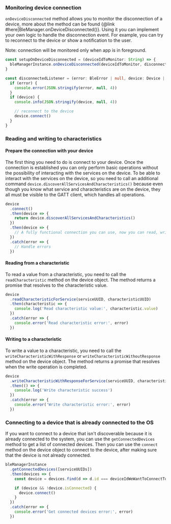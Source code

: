 ### Monitoring device connection

`onDeviceDisconnected` method allows you to monitor the disconnection of a device, more about the method can be found {@link #here|BleManager.onDeviceDisconnected()}. Using it you can implement your own logic to handle the disconnection event. For example, you can try to reconnect to the device or show a notification to the user.

Note: connection will be monitored only when app is in foreground.

```ts
const setupOnDeviceDisconnected = (deviceIdToMonitor: String) => {
  bleManagerInstance.onDeviceDisconnected(deviceIdToMonitor, disconnectedListener)
}

const disconnectedListener = (error: BleError | null, device: Device | null) => {
  if (error) {
    console.error(JSON.stringify(error, null, 4))
  }
  if (device) {
    console.info(JSON.stringify(device, null, 4))

    // reconnect to the device
    device.connect()
  }
}
```

### Reading and writing to characteristics

#### Prepare the connection with your device

The first thing you need to do is connect to your device. Once the connection is established you can only perform basic operations without the possibility of interacting with the services on the device. To be able to interact with the services on the device, so you need to call an additional command `device.discoverAllServicesAndCharacteristics()` because even though you know what service and characteristics are on the device, they all must be visible to the GATT client, which handles all operations.

```js
device
  .connect()
  .then(device => {
    return device.discoverAllServicesAndCharacteristics()
  })
  .then(device => {
    // A fully functional connection you can use, now you can read, write and monitor values
  })
  .catch(error => {
    // Handle errors
  })
```

#### Reading from a characteristic

To read a value from a characteristic, you need to call the `readCharacteristic` method on the device object. The method returns a promise that resolves to the characteristic value.

```js
device
  .readCharacteristicForService(serviceUUID, characteristicUUID)
  .then(characteristic => {
    console.log('Read characteristic value:', characteristic.value)
  })
  .catch(error => {
    console.error('Read characteristic error:', error)
  })
```

#### Writing to a characteristic

To write a value to a characteristic, you need to call the `writeCharacteristicWithResponse` or `writeCharacteristicWithoutResponse` method on the device object. The method returns a promise that resolves when the write operation is completed.

```js
device
  .writeCharacteristicWithResponseForService(serviceUUID, characteristicUUID, value)
  .then(() => {
    console.log('Write characteristic success')
  })
  .catch(error => {
    console.error('Write characteristic error:', error)
  })
```

### Connecting to a device that is already connected to the OS

If you want to connect to a device that isn't discoverable because it is already connected to the system, you can use the `getConnectedDevices` method to get a list of connected devices. Then you can use the `connect` method on the device object to connect to the device, after making sure that the device is not already connected.

```js
bleManagerInstance
  .getConnectedDevices([serviceUUIDs])
  .then(devices => {
    const device = devices.find(d => d.id === deviceIdWeWantToConnectTo)

    if (device && !device.isConnected) {
      device.connect()
    }
  })
  .catch(error => {
    console.error('Get connected devices error:', error)
  })
```
